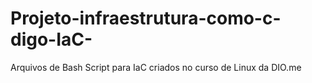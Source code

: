 # Projeto-infraestrutura-como-c-digo-IaC-
Arquivos de Bash Script para IaC criados no curso de Linux da DIO.me
